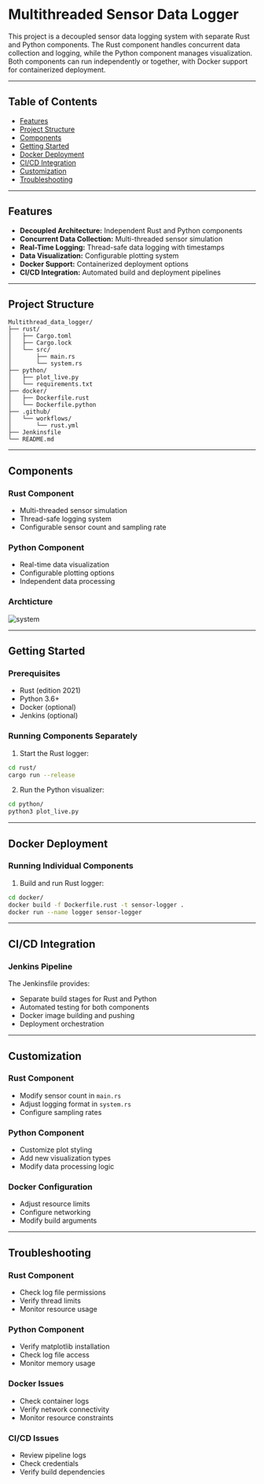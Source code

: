 # Multithreaded Sensor Data Logger

This project is a decoupled sensor data logging system with separate Rust and Python components. The Rust component handles concurrent data collection and logging, while the Python component manages visualization. Both components can run independently or together, with Docker support for containerized deployment.

---

## Table of Contents

- [Features](#features)
- [Project Structure](#project-structure)
- [Components](#components)
- [Getting Started](#getting-started)
- [Docker Deployment](#docker-deployment)
- [CI/CD Integration](#cicd-integration)
- [Customization](#customization)
- [Troubleshooting](#troubleshooting)

---

## Features

- **Decoupled Architecture:** Independent Rust and Python components
- **Concurrent Data Collection:** Multi-threaded sensor simulation
- **Real-Time Logging:** Thread-safe data logging with timestamps
- **Data Visualization:** Configurable plotting system
- **Docker Support:** Containerized deployment options
- **CI/CD Integration:** Automated build and deployment pipelines

---

## Project Structure

```
Multithread_data_logger/
├── rust/
│   ├── Cargo.toml
│   ├── Cargo.lock
│   └── src/
│       ├── main.rs
│       └── system.rs
├── python/
│   ├── plot_live.py
│   └── requirements.txt
├── docker/
│   ├── Dockerfile.rust
│   └── Dockerfile.python
├── .github/
│   └── workflows/
│       └── rust.yml
├── Jenkinsfile
└── README.md
```

---

## Components

### Rust Component
- Multi-threaded sensor simulation
- Thread-safe logging system
- Configurable sensor count and sampling rate

### Python Component
- Real-time data visualization
- Configurable plotting options
- Independent data processing

### Archticture
![system](https://github.com/MohAli2106/Multithreaded-Sensor-Data-Logger-Rust-Python-Docker/blob/master/system%20Arch.png)

---


## Getting Started

### Prerequisites
- Rust (edition 2021)
- Python 3.6+
- Docker (optional)
- Jenkins (optional)

### Running Components Separately

1. Start the Rust logger:
```sh
cd rust/
cargo run --release
```

2. Run the Python visualizer:
```sh
cd python/
python3 plot_live.py
```

---

## Docker Deployment

### Running Individual Components

1. Build and run Rust logger:
```sh
cd docker/
docker build -f Dockerfile.rust -t sensor-logger .
docker run --name logger sensor-logger
```

---

## CI/CD Integration

### Jenkins Pipeline

The Jenkinsfile provides:
- Separate build stages for Rust and Python
- Automated testing for both components
- Docker image building and pushing
- Deployment orchestration

---

## Customization

### Rust Component
- Modify sensor count in `main.rs`
- Adjust logging format in `system.rs`
- Configure sampling rates

### Python Component
- Customize plot styling
- Add new visualization types
- Modify data processing logic

### Docker Configuration
- Adjust resource limits
- Configure networking
- Modify build arguments

---

## Troubleshooting

### Rust Component
- Check log file permissions
- Verify thread limits
- Monitor resource usage

### Python Component
- Verify matplotlib installation
- Check log file access
- Monitor memory usage

### Docker Issues
- Check container logs
- Verify network connectivity
- Monitor resource constraints

### CI/CD Issues
- Review pipeline logs
- Check credentials
- Verify build dependencies
